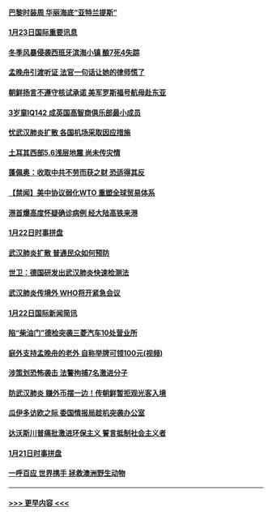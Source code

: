 #### [巴黎时装周 华丽海底“亚特兰提斯”](../pages/prog202/a102759217.md?t=01232301) 
#### [1月23日国际重要讯息](../pages/prog202/a102759199.md?t=01232301) 
#### [冬季风暴侵袭西班牙滨海小镇 酿7死4失踪](../pages/prog202/a102759119.md?t=01232301) 
#### [孟晚舟引渡听证 法官一句话让她的律师慌了](../pages/prog202/a102759060.md?t=01232301) 
#### [朝鲜扬言不遵守核试承诺 美军罗斯福号航母赴东亚](../pages/prog202/a102759001.md?t=01232301) 
#### [3岁童IQ142 成英国高智商俱乐部最小成员](../pages/prog202/a102758990.md?t=01232301) 
#### [忧武汉肺炎扩散 各国机场采取因应措施](../pages/prog202/a102758911.md?t=01232301) 
#### [土耳其西部5.6浅层地震 尚未传灾情](../pages/prog202/a102758903.md?t=01232301) 
#### [蓬佩奥：收取中共不劳而获之财 恐适得其反](../pages/prog202/a102758889.md?t=01232301) 
#### [【禁闻】美中协议弱化WTO 重塑全球贸易体系](../pages/prog202/a102758790.md?t=01232301) 
#### [港首爆高度怀疑确诊病例 经大陆高铁来港](../pages/prog202/a102758613.md?t=01232301) 
#### [1月22日时事拼盘](../pages/prog202/a102758615.md?t=01232301) 
#### [武汉肺炎扩散 普通民众如何预防](../pages/prog202/a102758504.md?t=01232301) 
#### [世卫：德国研发出武汉肺炎快速检测法](../pages/prog202/a102758495.md?t=01232301) 
#### [武汉肺炎传境外 WHO将开紧急会议](../pages/prog202/a102758437.md?t=01232301) 
#### [1月22日国际新闻简讯](../pages/prog202/a102758231.md?t=01232301) 
#### [陷“柴油门”德检突袭三菱汽车10处营业所](../pages/prog202/a102758165.md?t=01232301) 
#### [庭外支持孟晚舟的老外 自称举牌可领100元(视频)](../pages/prog202/a102758092.md?t=01232301) 
#### [涉策划恐怖袭击 法警拘捕7名激进分子](../pages/prog202/a102758069.md?t=01232301) 
#### [防武汉肺炎 赚外币摆一边！传朝鲜暂拒观光客入境](../pages/prog202/a102758019.md?t=01232301) 
#### [瓜伊多访欧之际 委国情报局趁机突袭办公室](../pages/prog202/a102757999.md?t=01232301) 
#### [达沃斯川普痛批激进环保主义 誓言抵制社会主义者](../pages/prog202/a102757906.md?t=01232301) 
#### [1月21日时事拼盘](../pages/prog202/a102757893.md?t=01232301) 
#### [一呼百应 世界携手 拯救澳洲野生动物](../pages/prog202/a102757884.md?t=01232301) 

----
#### [ >>> 更早内容 <<< ](../indexes/prog202-earlier.md)
